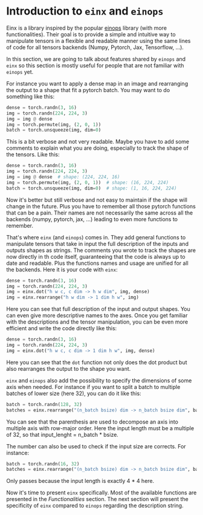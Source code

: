 # Introduction to `einx` and `einops`

Einx is a library inspired by the popular [einops](https://github.com/arogozhnikov/einops)
library (with more functionalities). Their goal is to provide a simple and
intuitive way to manipulate tensors in a flexible and readable manner using the
same lines of code for all tensors backends (Numpy, Pytorch, Jax, Tensorflow, ...).

In this section, we are going to talk about features shared by `einops` and `einx` so
this section is mostly useful for people that are not familiar with `einops` yet.

For instance you want to apply a dense map in an image and rearranging the output
to a shape that fit a pytorch batch. You may want to do something like this:

```python
dense = torch.randn(3, 16)
img = torch.randn(224, 224, 3)
img = img @ dense
img = torch.permute(img, (2, 0, 1))
batch = torch.unsqueeze(img, dim=0)
```

This is a bit verbose and not very readable. Maybe you have to add some
comments to explain what you are doing, especially to track the shape of the
tensors. Like this:

```python
dense = torch.randn(3, 16)
img = torch.randn(224, 224, 3)
img = img @ dense  # shape: (224, 224, 16)
img = torch.permute(img, (2, 0, 1))  # shape: (16, 224, 224)
batch = torch.unsqueeze(img, dim=0)  # shape: (1, 16, 224, 224)
```

Now it's better but still verbose and not easy to maintain if the shape will
change in the future. Plus you have to remember all those pytorch functions that can be a pain.
Their names are not necessarily the same across all the backends (numpy, pytorch, jax, ...) leading to even more
functions to remember.

That's where `einx` (and `einops`) comes in. They add general functions to manipulate tensors
that take in input the full description of the inputs and outputs shapes as strings.
The comments you wrote to track the shapes are now directly in th code itself,
guaranteeing that the code is always up to date and readable. Plus the functions names and usage
are unified for all the backends. Here it is your code with `einx`:

```python
dense = torch.randn(3, 16)
img = torch.randn(224, 224, 3)
img = einx.dot("h w c, c dim -> h w dim", img, dense)
img = einx.rearrange("h w dim -> 1 dim h w", img)
```

Here you can see that full description of the input and output shapes.
You can even give more descriptive names to the axes. Once you get familiar with
the descriptions and the tensor manipulation, you can be even more efficient
and write the code directly like this:

```python
dense = torch.randn(3, 16)
img = torch.randn(224, 224, 3)
img = einx.dot("h w c, c dim -> 1 dim h w", img, dense)
```

Here you can see that the `dot` function not only does the dot product but also
rearranges the output to the shape you want.

`einx` and `einops` also add the possibility to specify the dimensions of
some axis when needed. For instance if you want to split a batch to multiple batches
of lower size (here 32), you can do it like this:

```python
batch = torch.randn(128, 32)
batches = einx.rearrange("(n_batch bsize) dim -> n_batch bsize dim", batch, bsize=32)
```

You can see that the parenthesis are used to decompose an axis into multiple axis with
row-major order. Here the input length must be a multiple of 32, so that
input_lenght = n_batch * bsize.

The number can also be used to check if the input size are corrects. For instance:

```python
batch = torch.randn(16, 32)
batches = einx.rearrange("(n_batch bsize) dim -> n_batch bsize dim", batch, n_batch=4, bsize=4)
```

Only passes because the input length is exactly 4 * 4 here.

Now it's time to present `einx` specifically. Most of the available functions
are presented in the *Functionalities* section. The next section will
present the specificity of `einx` compared to `einops` regarding the description string.
